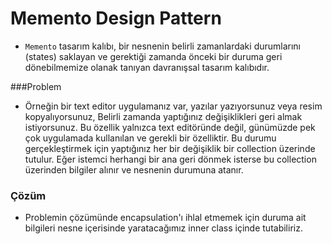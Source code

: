 # Memento Design Pattern

- `Memento` tasarım kalıbı, bir nesnenin belirli zamanlardaki durumlarını (states)
saklayan ve gerektiği zamanda önceki bir duruma geri dönebilmemize olanak tanıyan
  davranışsal tasarım kalıbıdır.
  
###Problem
- Örneğin bir text editor uygulamanız var, yazılar yazıyorsunuz veya resim kopyalıyorsunuz,
Belirli zamanda yaptığınız değişiklikleri geri almak istiyorsunuz. Bu özellik yalnızca
  text editöründe değil, günümüzde pek çok uygulamada kullanılan ve gerekli bir özelliktir.
  Bu durumu gerçekleştirmek için yaptığınız her bir değişiklik bir collection üzerinde
  tutulur. Eğer istemci herhangi bir ana geri dönmek isterse bu collection üzerinden
  bilgiler alınır ve nesnenin durumuna atanır.


### Çözüm

- Problemin çözümünde encapsulation'ı ihlal etmemek için duruma ait bilgileri nesne
içerisinde yaratacağımız inner class içinde tutabiliriz. 

